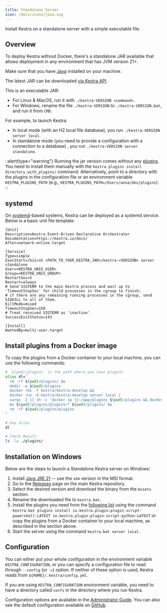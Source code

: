 ```yaml
---
title: Standalone Server
icon: /docs/icons/java.svg
---
```


Install Kestra on a standalone server with a simple executable file.

## Overview
To deploy Kestra without Docker, there's a standalone JAR available that allows deployment in any environment that has JVM version 21+.

Make sure that you have [Java](https://adoptium.net/en-GB/temurin/releases) installed on your machine.

The latest JAR can be downloaded [via Kestra API](https://api.kestra.io/v1/versions/download).

This is an executable JAR:
- For Linux & MacOS, run it with `./kestra-VERSION <command>`.
- For Windows, rename the file `./kestra-VERSION` to `./kestra-VERSION.bat`, and run it from `CMD`.

For example, to launch Kestra:
- In local mode (with an H2 local file database), you run `./kestra-VERSION server local`.
- In standalone mode (you need to provide a configuration with a connection to a database) , you run `./kestra-VERSION server standalone`.

::alert{type="warning"}
Running the jar version comes without any [plugins](/plugins). You need to install them manually with the `kestra plugins install directory_with_plugins/` command. Alternatively, point to a directory with the plugins in the configuration file or an environment variable `KESTRA_PLUGINS_PATH` (e.g., `KESTRA_PLUGINS_PATH=/Users/anna/dev/plugins`).
::

## systemd

On [systemd](https://systemd.io/)-based systems, Kestra can be deployed as a systemd service. Below is a basic unit file template:

```systemd
[Unit]
Description=Kestra Event-Driven Declarative Orchestrator
Documentation=https://kestra.io/docs/
After=network-online.target

[Service]
Type=simple
ExecStart=/bin/sh <PATH_TO_YOUR_KESTRA_JAR>/kestra-<VERSION> server standalone
User=<KESTRA_UNIX_USER>
Group=<KESTRA_UNIX_GROUP>
RestartSec=5
Restart=always
# Send SIGTERM to the main Kestra process and wait up to 'TimeoutStopSec' for child processes in the cgroup to finish;
# if there are any remaining running processes in the cgroup, send SIGKILL to all of them.
KillMode=mixed
TimeoutStopSec=150
# Treat received SIGTERM as 'inactive'
SuccessExitStatus=143

[Install]
WantedBy=multi-user.target
```

## Install plugins from a Docker image

To copy the plugins from a Docker container to your local machine, you can use the following commands:

```bash
# `$(pwd)/plugins` is the path where you save plugins
alias dl="
  rm -rf $(pwd)/plugins/ &&
  mkdir -p $(pwd)/plugins
  docker rmi -f kestra/kestra:develop &&
  docker run -d kestra/kestra:develop server local |
  xargs -I {} sh -c 'docker cp {}:/app/plugins $(pwd)/plugins && docker rm -f {}' &&
  mv $(pwd)/plugins/plugins/* $(pwd)/plugins/ &&
  rm -rf $(pwd)/plugins/plugins
"

# Use alias
dl

# Check Result
ls -la ./plugins/
```

## Installation on Windows

Below are the steps to launch a Standalone Kestra server on Windows:

1. Install [Java JRE 21](https://adoptium.net/temurin/releases/?os=windows&version=21) -- use the `x64` version in the MSI format.
2. Go to the [Releases](https://github.com/kestra-io/kestra/releases) page on the main Kestra repository.
3. Select the desired version and download the binary from the `Assets` section.
4. Rename the downloaded file to `kestra.bat`.
5. Install the plugins you need from the [following list](https://github.com/kestra-io/kestra/blob/620f0b1e9c45cd400db582df69320e518d3f98a0/.github/workflows/main.yml#L163-L234) using the command `kestra.bat plugins install io.kestra.plugin:plugin-script-powershell:LATEST io.kestra.plugin:plugin-script-python:LATEST` or copy the plugins from a Docker container to your local machine, as described in the section above.
6. Start the server using the command `kestra.bat server local`.

## Configuration

You can either put your whole configuration in the environment variable `KESTRA_CONFIGURATION`, or you can specify a configuration file to read through `--config` (or `-c`) option. If neither of these option is used, Kestra reads from `${HOME}/.kestra/config.yml`.

If you are using `KESTRA_CONFIGURATION` environment variable, you need to have a directory called `confs` in the directory where you run Kestra.

Configuration options are available in the [Administrator Guide](../09.administrator-guide/index.md). You can also see the default configuration available on [GitHub](https://github.com/kestra-io/kestra/blob/develop/cli/src/main/resources/application.yml).
